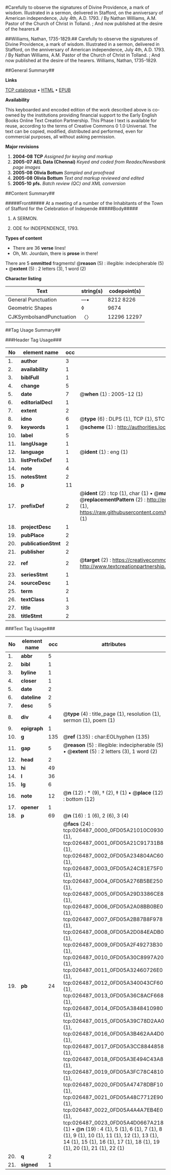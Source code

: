 #Carefully to observe the signatures of Divine Providence, a mark of wisdom. Illustrated in a sermon, delivered in Stafford, on the anniversary of American independence, July 4th, A.D. 1793. / By Nathan Williams, A.M. Pastor of the Church of Christ in Tolland. ; And now published at the desire of the hearers.#

##Williams, Nathan, 1735-1829.##
Carefully to observe the signatures of Divine Providence, a mark of wisdom. Illustrated in a sermon, delivered in Stafford, on the anniversary of American independence, July 4th, A.D. 1793. / By Nathan Williams, A.M. Pastor of the Church of Christ in Tolland. ; And now published at the desire of the hearers.
Williams, Nathan, 1735-1829.

##General Summary##

**Links**

[TCP catalogue](http://www.ota.ox.ac.uk/tcp/)  • 
[HTML](http://tei.it.ox.ac.uk/tcp/Texts-HTML/free/N20/N20206.html)  • 
[EPUB](http://tei.it.ox.ac.uk/tcp/Texts-EPUB/free/N20/N20206.epub)

**Availability**

This keyboarded and encoded edition of the
	       work described above is co-owned by the institutions
	       providing financial support to the Early English Books
	       Online Text Creation Partnership. This Phase I text is
	       available for reuse, according to the terms of Creative
	       Commons 0 1.0 Universal. The text can be copied,
	       modified, distributed and performed, even for
	       commercial purposes, all without asking permission.

**Major revisions**

1. __2004-08__ __TCP__ *Assigned for keying and markup*
1. __2005-07__ __AEL Data (Chennai)__ *Keyed and coded from Readex/Newsbank page images*
1. __2005-08__ __Olivia Bottum__ *Sampled and proofread*
1. __2005-08__ __Olivia Bottum__ *Text and markup reviewed and edited*
1. __2005-10__ __pfs.__ *Batch review (QC) and XML conversion*

##Content Summary##

#####Front#####
At a meeting of a number of the Inhabitants of the Town of Stafford for the Celebration of Independe
#####Body#####

1. A SERMON.

1. ODE for INDEPENDENCE, 1793.

**Types of content**

  * There are 36 **verse** lines!
  * Oh, Mr. Jourdain, there is **prose** in there!

There are 5 **ommitted** fragments! 
 @__reason__ (5) : illegible: indecipherable (5)  •  @__extent__ (5) : 2 letters (3), 1 word (2)

**Character listing**


|Text|string(s)|codepoint(s)|
|---|---|---|
|General Punctuation|—•|8212 8226|
|Geometric Shapes|◊|9674|
|CJKSymbolsandPunctuation|〈〉|12296 12297|

##Tag Usage Summary##

###Header Tag Usage###

|No|element name|occ|attributes|
|---|---|---|---|
|1.|__author__|3||
|2.|__availability__|1||
|3.|__biblFull__|1||
|4.|__change__|5||
|5.|__date__|7| @__when__ (1) : 2005-12 (1)|
|6.|__editorialDecl__|1||
|7.|__extent__|2||
|8.|__idno__|6| @__type__ (6) : DLPS (1), TCP (1), STC (1), NOTIS (1), IMAGE-SET (1), EVANS-CITATION (1)|
|9.|__keywords__|1| @__scheme__ (1) : http://authorities.loc.gov/ (1)|
|10.|__label__|5||
|11.|__langUsage__|1||
|12.|__language__|1| @__ident__ (1) : eng (1)|
|13.|__listPrefixDef__|1||
|14.|__note__|4||
|15.|__notesStmt__|2||
|16.|__p__|11||
|17.|__prefixDef__|2| @__ident__ (2) : tcp (1), char (1)  •  @__matchPattern__ (2) : ([0-9\-]+):([0-9IVX]+) (1), (.+) (1)  •  @__replacementPattern__ (2) : http://eebo.chadwyck.com/downloadtiff?vid=$1&page=$2 (1), https://raw.githubusercontent.com/textcreationpartnership/Texts/master/tcpchars.xml#$1 (1)|
|18.|__projectDesc__|1||
|19.|__pubPlace__|2||
|20.|__publicationStmt__|2||
|21.|__publisher__|2||
|22.|__ref__|2| @__target__ (2) : https://creativecommons.org/publicdomain/zero/1.0/ (1), http://www.textcreationpartnership.org/docs/. (1)|
|23.|__seriesStmt__|1||
|24.|__sourceDesc__|1||
|25.|__term__|2||
|26.|__textClass__|1||
|27.|__title__|3||
|28.|__titleStmt__|2||


###Text Tag Usage###

|No|element name|occ|attributes|
|---|---|---|---|
|1.|__abbr__|5||
|2.|__bibl__|1||
|3.|__byline__|1||
|4.|__closer__|1||
|5.|__date__|2||
|6.|__dateline__|2||
|7.|__desc__|5||
|8.|__div__|4| @__type__ (4) : title_page (1), resolution (1), sermon (1), poem (1)|
|9.|__epigraph__|1||
|10.|__g__|135| @__ref__ (135) : char:EOLhyphen (135)|
|11.|__gap__|5| @__reason__ (5) : illegible: indecipherable (5)  •  @__extent__ (5) : 2 letters (3), 1 word (2)|
|12.|__head__|2||
|13.|__hi__|49||
|14.|__l__|36||
|15.|__lg__|6||
|16.|__note__|12| @__n__ (12) : * (9), † (2), ‡ (1)  •  @__place__ (12) : bottom (12)|
|17.|__opener__|1||
|18.|__p__|69| @__n__ (16) : 1 (6), 2 (6), 3 (4)|
|19.|__pb__|24| @__facs__ (24) : tcp:026487_0000_0FD05A21010C0930 (1), tcp:026487_0001_0FD05A21C91731B8 (1), tcp:026487_0002_0FD05A234804AC60 (1), tcp:026487_0003_0FD05A24C81E75F0 (1), tcp:026487_0004_0FD05A276B5BE250 (1), tcp:026487_0005_0FD05A29D3386CE8 (1), tcp:026487_0006_0FD05A2A08BB0BE0 (1), tcp:026487_0007_0FD05A2B87B8F978 (1), tcp:026487_0008_0FD05A2D084EADB0 (1), tcp:026487_0009_0FD05A2F49273B30 (1), tcp:026487_0010_0FD05A30C8997A20 (1), tcp:026487_0011_0FD05A32460726E0 (1), tcp:026487_0012_0FD05A340043CF60 (1), tcp:026487_0013_0FD05A36C8ACF668 (1), tcp:026487_0014_0FD05A3848410980 (1), tcp:026487_0015_0FD05A39C78D2AA0 (1), tcp:026487_0016_0FD05A3B462AA4D0 (1), tcp:026487_0017_0FD05A3CC8844858 (1), tcp:026487_0018_0FD05A3E494C43A8 (1), tcp:026487_0019_0FD05A3FC78C4810 (1), tcp:026487_0020_0FD05A47478DBF10 (1), tcp:026487_0021_0FD05A48C7712E90 (1), tcp:026487_0022_0FD05A4A4A7EB4E0 (1), tcp:026487_0023_0FD05A4D0667A218 (1)  •  @__n__ (19) : 4 (1), 5 (1), 6 (1), 7 (1), 8 (1), 9 (1), 10 (1), 11 (1), 12 (1), 13 (1), 14 (1), 15 (1), 16 (1), 17 (1), 18 (1), 19 (1), 20 (1), 21 (1), 22 (1)|
|20.|__q__|2||
|21.|__signed__|1||
